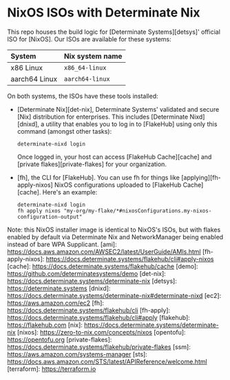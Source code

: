 # NixOS ISOs with Determinate Nix

This repo houses the build logic for [Determinate Systems][detsys]' official ISO for [NixOS].
Our ISOs are available for these systems:

| System        | Nix system name |
| :------------ | :-------------- |
| x86 Linux     | `x86_64-linux`  |
| aarch64 Linux | `aarch64-linux` |

On both systems, the ISOs have these tools installed:

- [Determinate Nix][det-nix], Determinate Systems' validated and secure [Nix] distribution for enterprises.
  This includes [Determinate Nixd][dnixd], a utility that enables you to log in to [FlakeHub] using only this command (amongst other tasks):

  ```shell
  determinate-nixd login
  ```

  Once logged in, your host can access [FlakeHub Cache][cache] and [private flakes][private-flakes] for your organization.

- [fh], the CLI for [FlakeHub].
  You can use fh for things like [applying][fh-apply-nixos] NixOS configurations uploaded to [FlakeHub Cache][cache].
  Here's an example:

  ```shell
  determinate-nixd login
  fh apply nixos "my-org/my-flake/*#nixosConfigurations.my-nixos-configuration-output"
  ```

Note: this NixOS installer image is identical to NixOS's ISOs, but with flakes enabled by default via Determinate Nix and NetworkManager being enabled instead of bare WPA Supplicant.
[ami]: https://docs.aws.amazon.com/AWSEC2/latest/UserGuide/AMIs.html
[fh-apply-nixos]: https://docs.determinate.systems/flakehub/cli#apply-nixos
[cache]: https://docs.determinate.systems/flakehub/cache
[demo]: https://github.com/determinatesystems/demo
[det-nix]: https://docs.determinate.systems/determinate-nix
[detsys]: https://determinate.systems
[dnixd]: https://docs.determinate.systems/determinate-nix#determinate-nixd
[ec2]: https://aws.amazon.com/ec2
[fh]: https://docs.determinate.systems/flakehub/cli
[fh-apply]: https://docs.determinate.systems/flakehub/cli#apply
[flakehub]: https://flakehub.com
[nix]: https://docs.determinate.systems/determinate-nix
[nixos]: https://zero-to-nix.com/concepts/nixos
[opentofu]: https://opentofu.org
[private-flakes]: https://docs.determinate.systems/flakehub/private-flakes
[ssm]: https://aws.amazon.com/systems-manager
[sts]: https://docs.aws.amazon.com/STS/latest/APIReference/welcome.html
[terraform]: https://terraform.io
